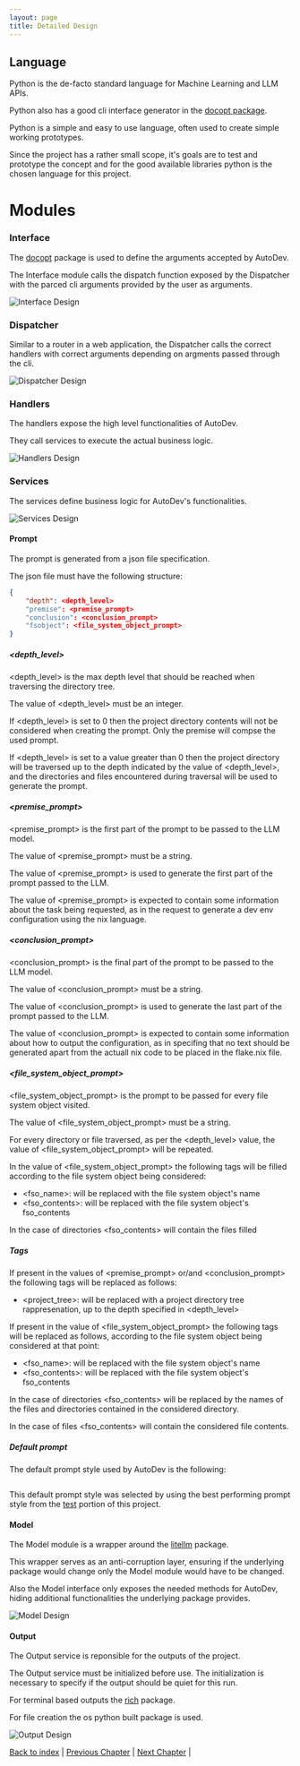 ```yaml
---
layout: page
title: Detailed Design
---
```


## Language

Python is the de-facto standard language for Machine Learning and LLM APIs.

Python also has a good cli interface generator in the [docopt package](https://github.com/jazzband/docopt-ng).

Python is a simple and easy to use language, often used to create simple working prototypes.

Since the project has a rather small scope, it's goals are to test and prototype the concept and for the good available libraries python is the chosen language for this project.

# Modules

### Interface

The [docopt](https://github.com/jazzband/docopt-ng) package is used to define the arguments accepted by AutoDev.

The Interface module calls the dispatch function exposed by the Dispatcher with the parced cli arguments provided by the user as arguments.

![Interface Design](./assets/mermaid/interface_design.png)

### Dispatcher

Similar to a router in a web application, the Dispatcher calls the correct handlers with correct arguments depending on argments passed through the cli.

![Dispatcher Design](./assets/mermaid/dispatcher_design.png)

### Handlers

The handlers expose the high level functionalities of AutoDev.

They call services to execute the actual business logic.

![Handlers Design](./assets/mermaid/handlers_design.png)

### Services

The services define business logic for AutoDev's functionalities.

![Services Design](./assets/mermaid/services_design.png)

#### Prompt

The prompt is generated from a json file specification.

The json file must have the following structure:

```json
{
    "depth": <depth_level>
    "premise": <premise_prompt>
    "conclusion": <conclusion_prompt>
    "fsobject": <file_system_object_prompt>
}
```

##### \<depth_level\> 

\<depth_level\> is the max depth level that should be reached when traversing the directory tree.

The value of \<depth_level\> must be an integer.

If \<depth_level\> is set to 0 then the project directory contents will not be considered when creating the prompt. Only the premise will compse the used prompt.

If \<depth_level\> is set to a value greater than 0 then the project directory will be traversed up to the depth indicated by the value of \<depth_level\>, and the directories and files encountered during traversal will be used to generate the prompt.

##### \<premise_prompt\>

\<premise_prompt\> is the first part of the prompt to be passed to the LLM model.

The value of \<premise_prompt\> must be a string.

The value of \<premise_prompt\> is used to generate the first part of the prompt passed to the LLM.

The value of \<premise_prompt\> is expected to contain some information about the task being requested, as in the request to generate a dev env configuration using the nix language.

##### \<conclusion_prompt\>

\<conclusion_prompt\> is the final part of the prompt to be passed to the LLM model.

The value of \<conclusion_prompt\> must be a string.

The value of \<conclusion_prompt\> is used to generate the last part of the prompt passed to the LLM.

The value of \<conclusion_prompt\> is expected to contain some information about how to output the configuration, as in specifing that no text should be generated apart from the actuall nix code to be placed in the flake.nix file.

##### \<file_system_object_prompt\>

\<file_system_object_prompt\> is the prompt to be passed for every file system object visited.

The value of \<file_system_object_prompt\> must be a string.

For every directory or file traversed, as per the \<depth_level\> value, the value of \<file_system_object_prompt\> will be repeated.

In the value of \<file_system_object_prompt\> the following tags will be filled according to the file system object being considered:

- \<fso_name\>: will be replaced with the file system object's name
- \<fso_contents\>: will be replaced with the file system object's fso_contents

In the case of directories \<fso_contents\> will contain the files filled

##### Tags

If present in the values of \<premise_prompt\> or/and \<conclusion_prompt\> the following tags will be replaced as follows:

- \<project_tree\>: will be replaced with a project directory tree rappresenation, up to the depth specified in <depth_level>

If present in the value of \<file_system_object_prompt\> the following tags will be replaced as follows, according to the file system object being considered at that point:

- \<fso_name\>: will be replaced with the file system object's name
- \<fso_contents\>: will be replaced with the file system object's fso_contents

In the case of directories \<fso_contents\> will be replaced by the names of the files and directories contained in the considered directory.

In the case of files \<fso_contents\> will contain the considered file contents.

##### Default prompt

The default prompt style used by AutoDev is the following:
<!-- TODO add default style -->

```json

```

This default prompt style was selected by using the best performing prompt style from the [test](./testing.md) portion of this project.

#### Model

The Model module is a wrapper around the [litellm](https://github.com/BerriAI/litellm) package.

This wrapper serves as an anti-corruption layer, ensuring if the underlying package would change only the Model module would have to be changed.

Also the Model interface only exposes the needed methods for AutoDev, hiding additional functionalities the underlying package provides.

![Model Design](./assets/mermaid/model_design.png)

#### Output

The Output service is reponsible for the outputs of the project.

The Output service must be initialized before use. The initialization is necessary to specify if the output should be quiet for this run.

For terminal based outputs the [rich](https://github.com/Textualize/rich) package.

For file creation the os python built package is used.

![Output Design](./assets/mermaid/output_design.png)

[Back to index](./index.md) |
[Previous Chapter](./architectural-design.md) |
[Next Chapter](./implementation.md) |

